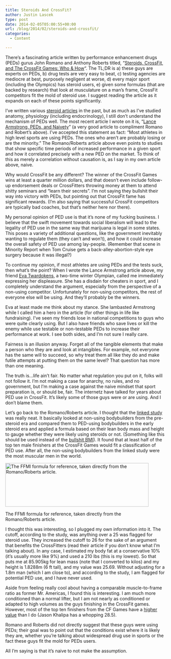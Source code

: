 ```yaml
---
title: Steroids And CrossFit?
author: Justin Lascek
type: post
date: 2014-02-05T05:00:55+00:00
url: /blog/2014/02/steroids-and-crossfit/
categories:
  - Content

---
```

There&#8217;s a fascinating article written by performance enhancement drugs (PEDs) gurus John Romano and Anthony Roberts titled, &#8220;<a href="http://romanoroberts.com.mx/steroids-crossfit-and-the-crossfit-games-who-how/" target="_blank">Steroids, CrossFit, and The CrossFit Games: Who & How</a>&#8220;. The TL;DR is a) these guys are experts on PEDs, b) drug tests are very easy to beat, c) testing agencies are mediocre at best, purposely negligent at worse, d) every major sport (including the Olympics) has steroid users, e) given some formulas (that are backed by research) that look at musculature on a man&#8217;s frame, CrossFit competitors fit the mold of steroid use. I suggest reading the article as it expands on each of these points significantly.

I&#8217;ve written various <a href="/?s=steroids&submit=Search" target="_blank">steroid articles</a> in the past, but as much as I&#8217;ve studied anatomy, physiology (including endocrinology), I still don&#8217;t understand the mechanism of PEDs well. The most recent article I wrote on it is, &#8220;<a href="/blog/2012/09/peds-and-naivety/" target="_blank">Lance Armstrong, PEDs, and Naivety</a>&#8221; (a very good article to compliment Romano and Robert&#8217;s above). I&#8217;ve accepted this statement as fact: &#8220;Most athletes in high level sports are using PEDs. The ones who aren&#8217;t are probably losing or are the minority.&#8221; The Romano/Roberts article above even points to studies that show specific time periods of increased performance in a given sport and how it correlated precisely with a new PED on the market. To think of this as merely a correlation without causation is, as I say in my own article above, naive.

Why would CrossFit be any different? The winner of the CrossFit Games wins at least a quarter million dollars, and that doesn&#8217;t even include follow-up endorsement deals or CrossFitters throwing money at them to attend shitty seminars and &#8220;learn their secrets&#8221;. I&#8217;m not saying they bullshit their way into victory with PEDs, but pointing out that CrossFit fame has significant rewards. (I&#8217;m also saying that successful CrossFit competitors are typically bad coaches, but that&#8217;s neither here nor there).

My personal opinion of PED use is that it&#8217;s none of my fucking business. I believe that the swift movement towards social liberalism will lead to the legality of PED use in the same way that marijuana is legal in some states. This poses a variety of additional questions, like the government inevitably wanting to regulate them (they can&#8217;t and won&#8217;t), and how it could increase the overall safety of PED use among lay-people. (Remember that scene in Minority Report when Tom Cruise gets a back-alley-abortion-style eye surgery because it was illegal?)

To continue my opinion, if most athletes are using PEDs and the tests suck, then what&#8217;s the point? When I wrote the Lance Armstrong article above, my friend <a href="http://www.evatstrengthandconditioning.com/" target="_blank">Eva Twardokens</a>, a two-time winter Olympian, called me immediately expressing her displeasure. She has a disdain for cheaters in sport, and I completely understand the argument, especially from the perspective of a non-using competitor. Unfortunately for non-using competitors, the rest of everyone else will be using. And they&#8217;ll probably be the winners.

Eva at least made me think about my stance. She lambasted Armstrong while I called him a hero in the article (for other things in life like fundraising). I&#8217;ve seen my friends lose in national competitions to guys who were quite clearly using. But I also have friends who save lives or kill the enemy while use testable or non-testable PEDs to increase their performance at work. I see both sides, and I&#8217;m not sure I really care.

Fairness is an illusion anyway. Forget all of the tangible elements that make a person who they are and look at intangibles. For example, not everyone has the same will to succeed, so why treat them all like they do and make futile attempts at putting them on the same level? That question has more than one meaning.

The truth is&#8230;life ain&#8217;t fair. No matter what regulation you put on it, folks will not follow it. I&#8217;m not making a case for anarchy, no rules, and no government, but I&#8217;m making a case against the naive mindset that sport preparation is, or should be, fair. The internetz have talked for years about PED use in CrossFit. It&#8217;s likely some of those guys were or are using. And I don&#8217;t blame them.

Let&#8217;s go back to the Romano/Roberts article. I thought that the <a href="https://www.ncbi.nlm.nih.gov/pubmed/7496846" target="_blank">linked study</a> was really neat. It basically looked at non-using bodybuilders from the pre-steroid era and compared them to PED-using bodybuilders in the early steroid era and applied a formula based on their lean body mass and height to gauge whether they were likely using steroids or not. (Something like this should be used instead of the <a href="/blog/2010/06/the-bmi-is-getting-old/" target="_blank">bullshit BMI</a>). It found that at least half of the top ten male finishers at the CrossFit Games would fit a classification of PED use. After all, the non-using bodybuilders from the linked study were the most muscular men in the world.

<div id="attachment_9834" style="width: 460px" class="wp-caption aligncenter">
  <a href="/2014/02/ffmi.jpg"><img aria-describedby="caption-attachment-9834" data-attachment-id="9834" data-permalink="/blog/2014/02/steroids-and-crossfit/ffmi/" data-orig-file="/2014/02/ffmi.jpg" data-orig-size="450,137" data-comments-opened="1" data-image-meta="{&quot;aperture&quot;:&quot;0&quot;,&quot;credit&quot;:&quot;Justin&quot;,&quot;camera&quot;:&quot;&quot;,&quot;caption&quot;:&quot;&quot;,&quot;created_timestamp&quot;:&quot;1391255251&quot;,&quot;copyright&quot;:&quot;&quot;,&quot;focal_length&quot;:&quot;0&quot;,&quot;iso&quot;:&quot;0&quot;,&quot;shutter_speed&quot;:&quot;0&quot;,&quot;title&quot;:&quot;&quot;}" data-image-title="ffmi" data-image-description="" data-medium-file="/2014/02/ffmi-200x60.jpg" data-large-file="/2014/02/ffmi.jpg" class="size-full wp-image-9834" alt="The FFMI formula for reference, taken directly from the Romano/Roberts article. " src="/2014/02/ffmi.jpg" width="450" height="137" srcset="/2014/02/ffmi.jpg 450w, /2014/02/ffmi-150x45.jpg 150w, /2014/02/ffmi-200x60.jpg 200w" sizes="(max-width: 450px) 100vw, 450px" /></a>
  
  <p id="caption-attachment-9834" class="wp-caption-text">
    The FFMI formula for reference, taken directly from the Romano/Roberts article.
  </p>
</div>

I thought this was interesting, so I plugged my own information into it. The cutoff, according to the study, was anything over a 25 was flagged for steroid use. They increased the cutoff to 26 for the sake of an argument that benefits the CrossFitters (read their article if you don&#8217;t know what I&#8217;m talking about). In any case, I estimated my body fat at a conservative 10% (it&#8217;s usually more like 9%) and used a 210 lbs (this is my lowest). So that puts me at 85.905kg for lean mass (note that I converted to kilos) and my height is 1.8288m (6 ft tall), and my value was 25.69. Without adjusting for a 1.8m man (which I am close to), and according to the study, I am flagged for potential PED use, and I have never used.

Aside from feeling really cool about having a comparable muscle-to-frame ratio as former Mr. Americas, I found this is interesting. I am much more conditioned than a normal lifter, but I am not nearly as conditioned or adapted to high volumes as the guys finishing in the CrossFit games. However, most of the top ten finishers from the CF Games have a <a href="http://romanoroberts.com.mx/2014/01/CFGchart2.jpg" target="_blank">higher value</a> than I do (Jason Khalipa has a whopping 28.5).

Romano and Roberts did not directly suggest that these guys were using PEDs; their goal was to point out that the conditions exist where it is likely they are, whether you&#8217;re talking about widespread drug use in sports or the fact these guys fit the mold for PEDs users.

All I&#8217;m saying is that it&#8217;s naive to not make the assumption.
